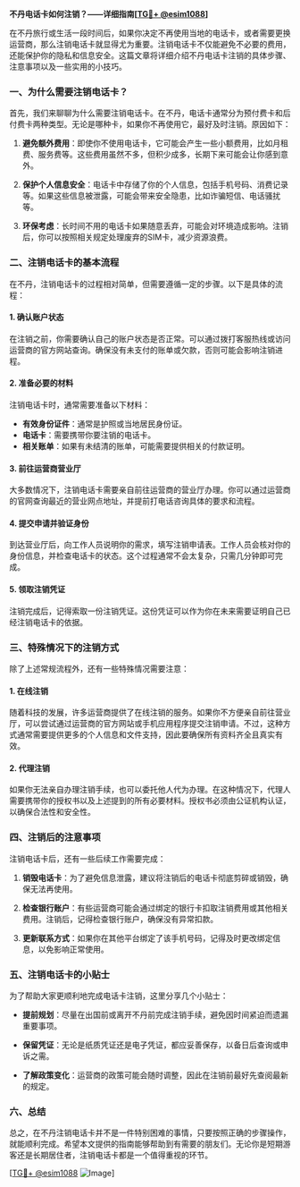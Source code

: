 **不丹电话卡如何注销？——详细指南[[TG💪+ @esim1088](https://t.me/s/esim1088)]**

在不丹旅行或生活一段时间后，如果你决定不再使用当地的电话卡，或者需要更换运营商，那么注销电话卡就显得尤为重要。注销电话卡不仅能避免不必要的费用，还能保护你的隐私和信息安全。这篇文章将详细介绍不丹电话卡注销的具体步骤、注意事项以及一些实用的小技巧。

### 一、为什么需要注销电话卡？

首先，我们来聊聊为什么需要注销电话卡。在不丹，电话卡通常分为预付费卡和后付费卡两种类型。无论是哪种卡，如果你不再使用它，最好及时注销。原因如下：

1. **避免额外费用**：即使你不使用电话卡，它可能会产生一些小额费用，比如月租费、服务费等。这些费用虽然不多，但积少成多，长期下来可能会让你感到意外。
   
2. **保护个人信息安全**：电话卡中存储了你的个人信息，包括手机号码、消费记录等。如果这些信息被泄露，可能会带来安全隐患，比如诈骗短信、电话骚扰等。

3. **环保考虑**：长时间不用的电话卡如果随意丢弃，可能会对环境造成影响。注销后，你可以按照相关规定处理废弃的SIM卡，减少资源浪费。

### 二、注销电话卡的基本流程

在不丹，注销电话卡的过程相对简单，但需要遵循一定的步骤。以下是具体的流程：

#### 1. 确认账户状态

在注销之前，你需要确认自己的账户状态是否正常。可以通过拨打客服热线或访问运营商的官方网站查询。确保没有未支付的账单或欠款，否则可能会影响注销进程。

#### 2. 准备必要的材料

注销电话卡时，通常需要准备以下材料：

- **有效身份证件**：通常是护照或当地居民身份证。
- **电话卡**：需要携带你要注销的电话卡。
- **相关账单**：如果有未结清的账单，可能需要提供相关的付款证明。

#### 3. 前往运营商营业厅

大多数情况下，注销电话卡需要亲自前往运营商的营业厅办理。你可以通过运营商的官网查询最近的营业网点地址，并提前打电话咨询具体的要求和流程。

#### 4. 提交申请并验证身份

到达营业厅后，向工作人员说明你的需求，填写注销申请表。工作人员会核对你的身份信息，并检查电话卡的状态。这个过程通常不会太复杂，只需几分钟即可完成。

#### 5. 领取注销凭证

注销完成后，记得索取一份注销凭证。这份凭证可以作为你在未来需要证明自己已经注销电话卡的依据。

### 三、特殊情况下的注销方式

除了上述常规流程外，还有一些特殊情况需要注意：

#### 1. 在线注销

随着科技的发展，许多运营商提供了在线注销的服务。如果你不方便亲自前往营业厅，可以尝试通过运营商的官方网站或手机应用程序提交注销申请。不过，这种方式通常需要提供更多的个人信息和文件支持，因此要确保所有资料齐全且真实有效。

#### 2. 代理注销

如果你无法亲自办理注销手续，也可以委托他人代为办理。在这种情况下，代理人需要携带你的授权书以及上述提到的所有必要材料。授权书必须由公证机构认证，以确保合法性和安全性。

### 四、注销后的注意事项

注销电话卡后，还有一些后续工作需要完成：

1. **销毁电话卡**：为了避免信息泄露，建议将注销后的电话卡彻底剪碎或销毁，确保无法再使用。

2. **检查银行账户**：有些运营商可能会通过绑定的银行卡扣取注销费用或其他相关费用。注销后，记得检查银行账户，确保没有异常扣款。

3. **更新联系方式**：如果你在其他平台绑定了该手机号码，记得及时更改绑定信息，以免影响正常使用。

### 五、注销电话卡的小贴士

为了帮助大家更顺利地完成电话卡注销，这里分享几个小贴士：

- **提前规划**：尽量在出国前或离开不丹前完成注销手续，避免因时间紧迫而遗漏重要事项。
  
- **保留凭证**：无论是纸质凭证还是电子凭证，都应妥善保存，以备日后查询或申诉之需。

- **了解政策变化**：运营商的政策可能会随时调整，因此在注销前最好先查阅最新的规定。

### 六、总结

总之，在不丹注销电话卡并不是一件特别困难的事情，只要按照正确的步骤操作，就能顺利完成。希望本文提供的指南能够帮助到有需要的朋友们。无论你是短期游客还是长期居住者，注销电话卡都是一个值得重视的环节。

[[TG💪+ @esim1088](https://t.me/s/esim1088) ![Image](https://i.postimg.cc/4NQfJmqS/Snipaste-2025-05-13-00-14-12.png)]